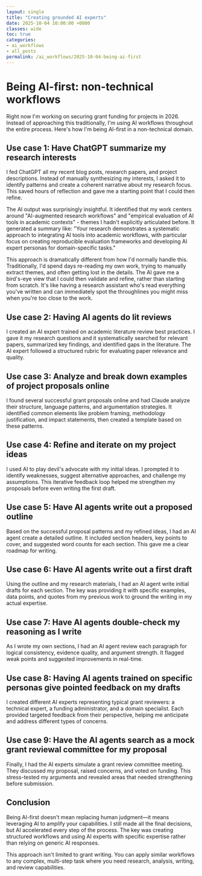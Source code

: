 ```yaml
---
layout: single
title: "Creating grounded AI experts"
date: 2025-10-04 10:00:00 +0800
classes: wide
toc: true
categories:
- ai_workflows
- all_posts
permalink: /ai_workflows/2025-10-04-being-ai-first
---
```


# Being AI-first: non-technical workflows

Right now I'm working on securing grant funding for projects in 2026. Instead of approaching this traditionally, I'm using AI workflows throughout the entire process. Here's how I'm being AI-first in a non-technical domain.

## Use case 1: Have ChatGPT summarize my research interests

I fed ChatGPT all my recent blog posts, research papers, and project descriptions. Instead of manually synthesizing my interests, I asked it to identify patterns and create a coherent narrative about my research focus. This saved hours of reflection and gave me a starting point that I could then refine.

The AI output was surprisingly insightful. It identified that my work centers around "AI-augmented research workflows" and "empirical evaluation of AI tools in academic contexts" - themes I hadn't explicitly articulated before. It generated a summary like: "Your research demonstrates a systematic approach to integrating AI tools into academic workflows, with particular focus on creating reproducible evaluation frameworks and developing AI expert personas for domain-specific tasks."

This approach is dramatically different from how I'd normally handle this. Traditionally, I'd spend days re-reading my own work, trying to manually extract themes, and often getting lost in the details. The AI gave me a bird's-eye view that I could then validate and refine, rather than starting from scratch. It's like having a research assistant who's read everything you've written and can immediately spot the throughlines you might miss when you're too close to the work.

## Use case 2: Having AI agents do lit reviews

I created an AI expert trained on academic literature review best practices. I gave it my research questions and it systematically searched for relevant papers, summarized key findings, and identified gaps in the literature. The AI expert followed a structured rubric for evaluating paper relevance and quality.

## Use case 3: Analyze and break down examples of project proposals online

I found several successful grant proposals online and had Claude analyze their structure, language patterns, and argumentation strategies. It identified common elements like problem framing, methodology justification, and impact statements, then created a template based on these patterns.

## Use case 4: Refine and iterate on my project ideas

I used AI to play devil's advocate with my initial ideas. I prompted it to identify weaknesses, suggest alternative approaches, and challenge my assumptions. This iterative feedback loop helped me strengthen my proposals before even writing the first draft.

## Use case 5: Have AI agents write out a proposed outline

Based on the successful proposal patterns and my refined ideas, I had an AI agent create a detailed outline. It included section headers, key points to cover, and suggested word counts for each section. This gave me a clear roadmap for writing.

## Use case 6: Have AI agents write out a first draft

Using the outline and my research materials, I had an AI agent write initial drafts for each section. The key was providing it with specific examples, data points, and quotes from my previous work to ground the writing in my actual expertise.

## Use case 7: Have AI agents double-check my reasoning as I write

As I wrote my own sections, I had an AI agent review each paragraph for logical consistency, evidence quality, and argument strength. It flagged weak points and suggested improvements in real-time.

## Use case 8: Having AI agents trained on specific personas give pointed feedback on my drafts

I created different AI experts representing typical grant reviewers: a technical expert, a funding administrator, and a domain specialist. Each provided targeted feedback from their perspective, helping me anticipate and address different types of concerns.

## Use case 9: Have the AI agents search as a mock grant reviewal committee for my proposal

Finally, I had the AI experts simulate a grant review committee meeting. They discussed my proposal, raised concerns, and voted on funding. This stress-tested my arguments and revealed areas that needed strengthening before submission.

## Conclusion

Being AI-first doesn't mean replacing human judgment—it means leveraging AI to amplify your capabilities. I still made all the final decisions, but AI accelerated every step of the process. The key was creating structured workflows and using AI experts with specific expertise rather than relying on generic AI responses.

This approach isn't limited to grant writing. You can apply similar workflows to any complex, multi-step task where you need research, analysis, writing, and review capabilities.


